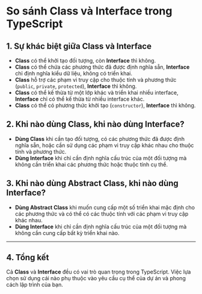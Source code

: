 # So sánh Class và Interface trong TypeScript

## 1. Sự khác biệt giữa Class và Interface

- **Class** có thể khởi tạo đối tượng, còn **Interface** thì không.
- **Class** có thể chứa các phương thức đã được định nghĩa sẵn, **Interface** chỉ định nghĩa kiểu dữ liệu, không có triển khai.
- **Class** hỗ trợ các phạm vi truy cập cho thuộc tính và phương thức (`public`, `private`, `protected`), **Interface** thì không.
- **Class** có thể kế thừa từ một lớp khác và triển khai nhiều interface, **Interface** chỉ có thể kế thừa từ nhiều interface khác.
- **Class** có thể có phương thức khởi tạo (`constructor`), **Interface** thì không.

## 2. Khi nào dùng Class, khi nào dùng Interface?

- **Dùng Class** khi cần tạo đối tượng, có các phương thức đã được định nghĩa sẵn, hoặc cần sử dụng các phạm vi truy cập khác nhau cho thuộc tính và phương thức.
- **Dùng Interface** khi chỉ cần định nghĩa cấu trúc của một đối tượng mà không cần triển khai các phương thức hoặc thuộc tính cụ thể.

## 3. Khi nào dùng Abstract Class, khi nào dùng Interface?

- **Dùng Abstract Class** khi muốn cung cấp một số triển khai mặc định cho các phương thức và có thể có các thuộc tính với các phạm vi truy cập khác nhau.
- **Dùng Interface** khi chỉ cần định nghĩa cấu trúc của một đối tượng mà không cần cung cấp bất kỳ triển khai nào.

---

## 4. Tổng kết

Cả **Class** và **Interface** đều có vai trò quan trọng trong TypeScript. Việc lựa chọn sử dụng cái nào phụ thuộc vào yêu cầu cụ thể của dự án và phong cách lập trình của bạn.
